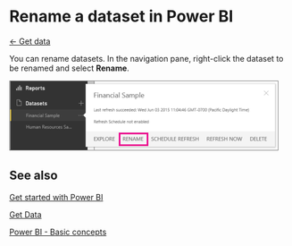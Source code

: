 <properties 
   pageTitle="Rename a dataset in Power BI"
   description="Rename a dataset in Power BI"
   services="powerbi" 
   documentationCenter="" 
   authors="v-aljenk" 
   manager="mblythe" 
   editor=""
   tags=""/>
 
<tags
   ms.service="powerbi"
   ms.devlang="NA"
   ms.topic="article"
   ms.tgt_pltfrm="NA"
   ms.workload="powerbi"
   ms.date="10/14/2015"
   ms.author="v-aljenk"/>

# Rename a dataset in Power BI

[← Get data](https://support.powerbi.com/knowledgebase/topics/63369-get-data)

You can rename datasets. In the navigation pane, right-click the dataset to be renamed and select **Rename**.

![](media/powerbi-service-rename-a-dataset-in-power-bi/PBI_DatasetFlyoutRename.png)

## See also

[Get started with Power BI](http://support.powerbi.com/knowledgebase/articles/430814-get-started-with-power-bi)

[Get Data](http://support.powerbi.com/knowledgebase/articles/434354-get-data)

[Power BI - Basic concepts](http://support.powerbi.com/knowledgebase/articles/487029-power-bi-preview-basic-concepts)
